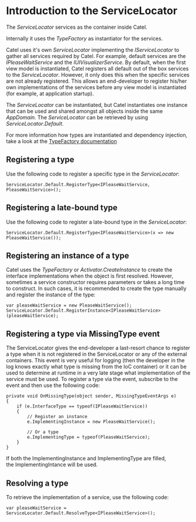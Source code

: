 # Introduction to the ServiceLocator

The *ServiceLocator* services as the container inside Catel.

Internally it uses the *TypeFactory* as instantiator for the services.

Catel uses it's own *ServiceLocator* implementing the *IServiceLocator* to gather all services required by Catel. For example, default services are the *IPleaseWaitService* and the *IUIVisualizerService*. By default, when the first view model is instantiated, Catel registers all default out of the box services to the *ServiceLocator*. However, it only does this when the specific services are not already registered. This allows an end-developer to register his/her own implementations of the services before any view model is instantiated (for example, at application startup).

The *ServiceLocator* can be instantiated, but Catel instantiates one instance that can be used and shared amongst all objects inside the same *AppDomain*. The *ServiceLocator* can be retrieved by using *ServiceLocator*.*Default*.

For more information how types are instantiated and dependency injection, take a look at the [TypeFactory documentation](Introduction_to_the_TypeFactory)

## Registering a type

Use the following code to register a specific type in the *ServiceLocator*:

```
ServiceLocator.Default.RegisterType<IPleaseWaitService, PleaseWaitService>();
```

## Registering a late-bound type

Use the following code to register a late-bound type in the *ServiceLocator*:

```
ServiceLocator.Default.RegisterType<IPleaseWaitService>(x => new PleaseWaitService());
```

## Registering an instance of a type

Catel uses the *TypeFactory* or *Activator.CreateInstance* to create the interface implementations when the object is first resolved. However, sometimes a service constructor requires parameters or takes a long time to construct. In such cases, it is recommended to create the type manually and register the instance of the type:

```
var pleaseWaitService = new PleaseWaitService();
ServiceLocator.Default.RegisterInstance<IPleaseWaitService>(pleaseWaitService);
```

## Registering a type via MissingType event

The ServiceLocator gives the end-developer a last-resort chance to register a type when it is not registered in the ServiceLocator or any of the external containers. This event is very useful for logging (then the developer in the log knows exactly what type is missing from the IoC container) or it can be used to determine at runtime in a very late stage what implementation of the service must be used. To register a type via the event, subscribe to the event and then use the following code:

```
private void OnMissingType(object sender, MissingTypeEventArgs e)
{
    if (e.InterfaceType == typeof(IPleaseWaitService))
    {
        // Register an instance
        e.ImplementingInstance = new PleaseWaitService();

        // Or a type
        e.ImplementingType = typeof(PleaseWaitService);
    }
}
```

If both the ImplementingInstance and ImplementingType are filled, the ImplementingIntance will be used.

## Resolving a type

To retrieve the implementation of a service, use the following code:

```
var pleaseWaitService = ServiceLocator.Default.ResolveType<IPleaseWaitService>();
```
